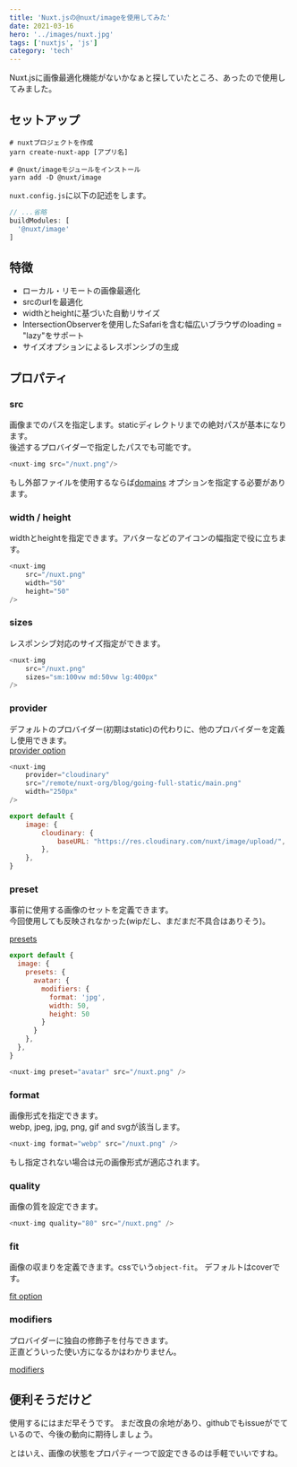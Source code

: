 ```yaml
---
title: 'Nuxt.jsの@nuxt/imageを使用してみた'
date: 2021-03-16
hero: '../images/nuxt.jpg'
tags: ['nuxtjs', 'js']
category: 'tech'
---
```


Nuxt.jsに画像最適化機能がないかなぁと探していたところ、あったので使用してみました。

## セットアップ
```shell
# nuxtプロジェクトを作成
yarn create-nuxt-app [アプリ名]

# @nuxt/imageモジュールをインストール
yarn add -D @nuxt/image
```

`nuxt.config.js`に以下の記述をします。
```js
// ...省略
buildModules: [
  '@nuxt/image'
]
```

## 特徴
- ローカル・リモートの画像最適化
- srcのurlを最適化
- widthとheightに基づいた自動リサイズ
- IntersectionObserverを使用したSafariを含む幅広いブラウザのloading = "lazy"をサポート
- サイズオプションによるレスポンシブの生成

## プロパティ
### src
画像までのパスを指定します。staticディレクトリまでの絶対パスが基本になります。  
後述するプロバイダーで指定したパスでも可能です。
```js
<nuxt-img src="/nuxt.png"/>
```
もし外部ファイルを使用するならば[domains](https://image.nuxtjs.org/api/options/#domains) オプションを指定する必要があります。

### width / height
widthとheightを指定できます。アバターなどのアイコンの幅指定で役に立ちます。
```js
<nuxt-img
    src="/nuxt.png"
    width="50"
    height="50"
/>
```

### sizes
レスポンシブ対応のサイズ指定ができます。
```js
<nuxt-img
    src="/nuxt.png"
    sizes="sm:100vw md:50vw lg:400px"
/>
```

### provider
デフォルトのプロバイダー(初期はstatic)の代わりに、他のプロバイダーを定義し使用できます。  
[provider option](https://image.nuxtjs.org/api/options/#provider)
```js:title=index.js
<nuxt-img
    provider="cloudinary"
    src="/remote/nuxt-org/blog/going-full-static/main.png"
    width="250px"
/>
```

```js:title=nuxt.config.js
export default {
    image: {
        cloudinary: {
            baseURL: "https://res.cloudinary.com/nuxt/image/upload/",
        },
    },
}
```

<adsense></adsense>

### preset
事前に使用する画像のセットを定義できます。  
今回使用しても反映されなかった(wipだし、まだまだ不具合はありそう)。

[presets](https://image.nuxtjs.org/api/options/#presets)

```js:title=nuxt.config.js
export default {
  image: {
    presets: {
      avatar: {
        modifiers: {
          format: 'jpg',
          width: 50,
          height: 50
        }
      }
    },
  },
}
```

 ```js:title=index.js
<nuxt-img preset="avatar" src="/nuxt.png" />
```

### format
画像形式を指定できます。  
webp, jpeg, jpg, png, gif and svgが該当します。

```js
<nuxt-img format="webp" src="/nuxt.png" />
```

もし指定されない場合は元の画像形式が適応されます。

### quality
画像の質を設定できます。
```js
<nuxt-img quality="80" src="/nuxt.png" />
```

### fit
画像の収まりを定義できます。cssでいう`object-fit`。
デフォルトはcoverです。

[fit option](https://image.nuxtjs.org/components/nuxt-img#fit)

### modifiers
プロバイダーに独自の修飾子を付与できます。  
正直どういった使い方になるかはわかりません。

[modifiers](https://image.nuxtjs.org/components/nuxt-img#modifiers)

## 便利そうだけど
使用するにはまだ早そうです。
まだ改良の余地があり、githubでもissueがでているので、今後の動向に期待しましょう。

とはいえ、画像の状態をプロパティ一つで設定できるのは手軽でいいですね。
